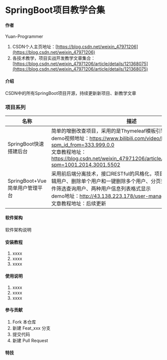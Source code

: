 # SpringBoot项目教学合集

#### 作者
Yuan-Programmer
1.  CSDN个人主页地址：[https://blog.csdn.net/weixin_47971206](https://blog.csdn.net/weixin_47971206)
2.  各技术教学，项目实战开发教学文章集合：[https://blog.csdn.net/weixin_47971206/article/details/121368075](https://blog.csdn.net/weixin_47971206/article/details/121368075)

#### 介绍
CSDN中的所有SpringBoot项目开源，持续更新新项目、新教学文章

### 项目系列
| 名称                     | 描述 |
|------------------------|----|
| SpringBoot快速搭建后台       | 简单的增删改查项目，采用的是Thymeleaf模板引擎渲染数据<br>demo视频地址：https://www.bilibili.com/video/BV1y44y1E7JH?spm_id_from=333.999.0.0 <br>文章教程地址：https://blog.csdn.net/weixin_47971206/article/details/121711708?spm=1001.2014.3001.5502   |
| SpringBoot+Vue简单用户管理平台 | 采用前后端分离技术，接口RESTful的风格化，项目功能有添加用户、编辑用户、删除单个用户和一键删除多个用户、分页查询用户列表和带多条件筛选查询用户、两种用户信息列表格式显示<br>demo地址：http://43.138.223.178/user-manager <br>文章教程地址：后续更新   |


#### 软件架构
软件架构说明


#### 安装教程

1.  xxxx
2.  xxxx
3.  xxxx

#### 使用说明

1.  xxxx
2.  xxxx
3.  xxxx

#### 参与贡献

1.  Fork 本仓库
2.  新建 Feat_xxx 分支
3.  提交代码
4.  新建 Pull Request


#### 特技
